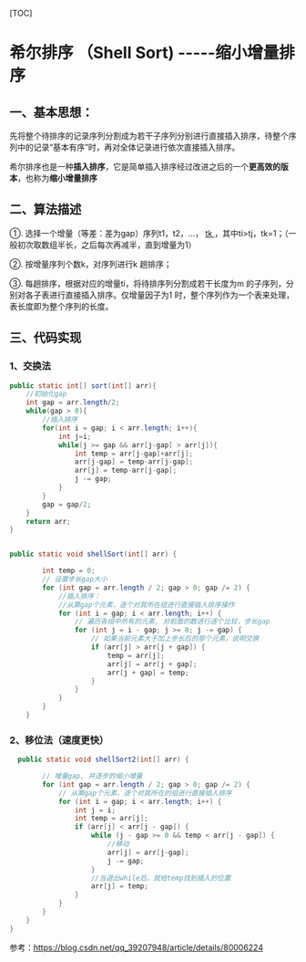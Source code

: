 [TOC]

# 希尔排序 （Shell Sort) -----缩小增量排序

## 一、基本思想：

先将整个待排序的记录序列分割成为若干子序列分别进行直接插入排序，待整个序列中的记录“基本有序”时，再对全体记录进行依次直接插入排序。

希尔排序也是一种**插入排序**，它是简单插入排序经过改进之后的一个**更高效的版本**，也称为**缩小增量排序**

## 二、算法描述

①. 选择一个增量（等差：差为gap）序列t1，t2，…， [tk ](http://www.liuhaihua.cn/archives/tag/tk)，其中ti>tj，tk=1；（一般初次取数组半长，之后每次再减半，直到增量为1）

②. 按增量序列个数k，对序列进行k 趟排序；

③. 每趟排序，根据对应的增量ti，将待排序列分割成若干长度为m 的子序列，分别对各子表进行直接插入排序。仅增量因子为1 时，整个序列作为一个表来处理，表长度即为整个序列的长度。

## 三、代码实现

### 		1、交换法

```java
public static int[] sort(int[] arr){
    //初始化gap
    int gap = arr.length/2;
    while(gap > 0){
        //插入排序
        for(int i = gap; i < arr.length; i++){
            int j=i;
            while(j >= gap && arr[j-gap] > arr[j]){
                int temp = arr[j-gap]+arr[j];
                arr[j-gap] = temp-arr[j-gap];
                arr[j] = temp-arr[j-gap];
                j -= gap;
            }
        }
        gap = gap/2;
    }
    return arr;
} 


public static void shellSort(int[] arr) {

        int temp = 0;
        // 设置步长gap大小
        for (int gap = arr.length / 2; gap > 0; gap /= 2) {
            //插入排序：
            //从第gap个元素，逐个对其所在组进行直接插入排序操作
            for (int i = gap; i < arr.length; i++) {
                // 遍历各组中所有的元素, 对前面的数进行逐个比较，步长gap
                for (int j = i - gap; j >= 0; j -= gap) {
                    // 如果当前元素大于加上步长后的那个元素，说明交换
                    if (arr[j] > arr[j + gap]) {
                        temp = arr[j];
                        arr[j] = arr[j + gap];
                        arr[j + gap] = temp;
                    }
                } 
            }
        }
    }

```

### 		2、移位法（速度更快）

```java
  public static void shellSort2(int[] arr) {

        // 增量gap, 并逐步的缩小增量
        for (int gap = arr.length / 2; gap > 0; gap /= 2) {
            // 从第gap个元素，逐个对其所在的组进行直接插入排序
            for (int i = gap; i < arr.length; i++) {
                int j = i;
                int temp = arr[j];
                if (arr[j] < arr[j - gap]) {
                    while (j - gap >= 0 && temp < arr[j - gap]) {
                        //移动
                        arr[j] = arr[j-gap];
                        j -= gap;
                    }
                    //当退出while后，就给temp找到插入的位置
                    arr[j] = temp;
                }
            }
        }
    }
}
```

参考：https://blog.csdn.net/qq_39207948/article/details/80006224